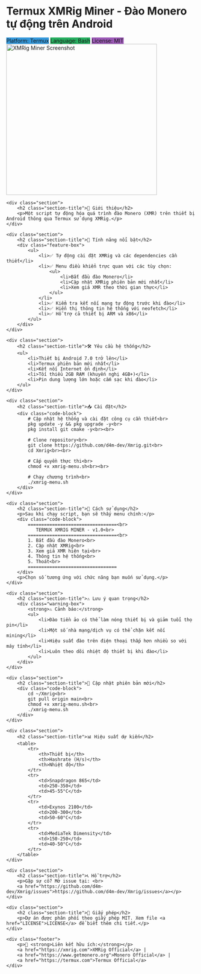 <div class="header">
        <h1>Termux XMRig Miner - Đào Monero tự động trên Android</h1>
        <div class="badges">
            <span class="badge" style="background-color: #3498db;">Platform: Termux</span>
            <span class="badge" style="background-color: #27ae60;">Language: Bash</span>
            <span class="badge" style="background-color: #9b59b6;">License: MIT</span>
        </div>
        <img src="https://i.imgur.com/JqYe3Wn.png" alt="XMRig Miner Screenshot" class="center-img" width="400">
    </div>

    <div class="section">
        <h2 class="section-title">📌 Giới thiệu</h2>
        <p>Một script tự động hóa quá trình đào Monero (XMR) trên thiết bị Android thông qua Termux sử dụng XMRig.</p>
    </div>

    <div class="section">
        <h2 class="section-title">🌟 Tính năng nổi bật</h2>
        <div class="feature-box">
            <ul>
                <li>✅ Tự động cài đặt XMRig và các dependencies cần thiết</li>
                <li>✅ Menu điều khiển trực quan với các tùy chọn:
                    <ul>
                        <li>Bắt đầu đào Monero</li>
                        <li>Cập nhật XMRig phiên bản mới nhất</li>
                        <li>Xem giá XMR theo thời gian thực</li>
                    </ul>
                </li>
                <li>✅ Kiểm tra kết nối mạng tự động trước khi đào</li>
                <li>✅ Hiển thị thông tin hệ thống với neofetch</li>
                <li>✅ Hỗ trợ cả thiết bị ARM và x86</li>
            </ul>
        </div>
    </div>

    <div class="section">
        <h2 class="section-title">🛠️ Yêu cầu hệ thống</h2>
        <ul>
            <li>Thiết bị Android 7.0 trở lên</li>
            <li>Termux phiên bản mới nhất</li>
            <li>Kết nối Internet ổn định</li>
            <li>Tối thiểu 2GB RAM (khuyến nghị 4GB+)</li>
            <li>Pin dung lượng lớn hoặc cắm sạc khi đào</li>
        </ul>
    </div>

    <div class="section">
        <h2 class="section-title">📥 Cài đặt</h2>
        <div class="code-block">
            # Cập nhật hệ thống và cài đặt công cụ cần thiết<br>
            pkg update -y && pkg upgrade -y<br>
            pkg install git cmake -y<br><br>
            
            # Clone repository<br>
            git clone https://github.com/d4m-dev/Xmrig.git<br>
            cd Xmrig<br><br>
            
            # Cấp quyền thực thi<br>
            chmod +x xmrig-menu.sh<br><br>
            
            # Chạy chương trình<br>
            ./xmrig-menu.sh
        </div>
    </div>

    <div class="section">
        <h2 class="section-title">🚀 Cách sử dụng</h2>
        <p>Sau khi chạy script, bạn sẽ thấy menu chính:</p>
        <div class="code-block">
            =================================<br>
               TERMUX XMRIG MINER - v1.0<br>
            =================================<br>
            1. Bắt đầu đào Monero<br>
            2. Cập nhật XMRig<br>
            3. Xem giá XMR hiện tại<br>
            4. Thông tin hệ thống<br>
            5. Thoát<br>
            =================================
        </div>
        <p>Chọn số tương ứng với chức năng bạn muốn sử dụng.</p>
    </div>

    <div class="section">
        <h2 class="section-title">⚠️ Lưu ý quan trọng</h2>
        <div class="warning-box">
            <strong>⚠️ Cảnh báo:</strong>
            <ul>
                <li>Đào tiền ảo có thể làm nóng thiết bị và giảm tuổi thọ pin</li>
                <li>Một số nhà mạng/dịch vụ có thể chặn kết nối mining</li>
                <li>Hiệu suất đào trên điện thoại thấp hơn nhiều so với máy tính</li>
                <li>Luôn theo dõi nhiệt độ thiết bị khi đào</li>
            </ul>
        </div>
    </div>

    <div class="section">
        <h2 class="section-title">🔄 Cập nhật phiên bản mới</h2>
        <div class="code-block">
            cd ~/Xmrig<br>
            git pull origin main<br>
            chmod +x xmrig-menu.sh<br>
            ./xmrig-menu.sh
        </div>
    </div>

    <div class="section">
        <h2 class="section-title">📊 Hiệu suất dự kiến</h2>
        <table>
            <tr>
                <th>Thiết bị</th>
                <th>Hashrate (H/s)</th>
                <th>Nhiệt độ</th>
            </tr>
            <tr>
                <td>Snapdragon 865</td>
                <td>250-350</td>
                <td>45-55°C</td>
            </tr>
            <tr>
                <td>Exynos 2100</td>
                <td>200-300</td>
                <td>50-60°C</td>
            </tr>
            <tr>
                <td>MediaTek Dimensity</td>
                <td>150-250</td>
                <td>40-50°C</td>
            </tr>
        </table>
    </div>

    <div class="section">
        <h2 class="section-title">📞 Hỗ trợ</h2>
        <p>Gặp sự cố? Mở issue tại: <br>
        <a href="https://github.com/d4m-dev/Xmrig/issues">https://github.com/d4m-dev/Xmrig/issues</a></p>
    </div>

    <div class="section">
        <h2 class="section-title">📜 Giấy phép</h2>
        <p>Dự án được phân phối theo giấy phép MIT. Xem file <a href="LICENSE">LICENSE</a> để biết thêm chi tiết.</p>
    </div>

    <div class="footer">
        <p>🔗 <strong>Liên kết hữu ích:</strong></p>
        <a href="https://xmrig.com">XMRig Official</a> | 
        <a href="https://www.getmonero.org">Monero Official</a> | 
        <a href="https://termux.com">Termux Official</a>
    </div>
